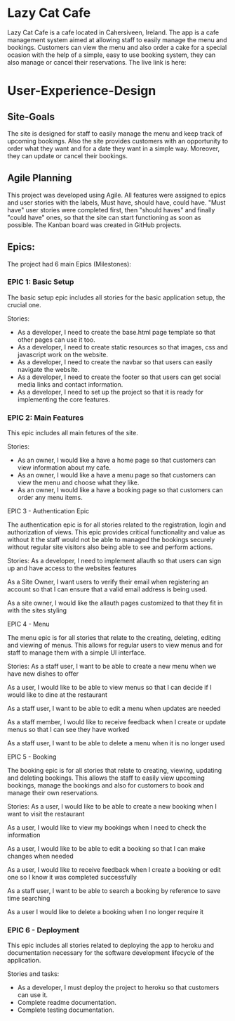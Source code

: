 # Lazy Cat Cafe 
Lazy Cat Cafe is a cafe located in Cahersiveen, Ireland. The app is a cafe management system aimed at allowing staff to easily manage the menu and bookings. Customers can view the menu and also order a cake for a special ocasion with the help of a simple, easy to use booking system, they can also manage or cancel their reservations. The live link is here:

# User-Experience-Design
## Site-Goals
The site is designed for staff to easily manage the menu and keep track of upcoming bookings.
Also the site provides customers with an opportunity to order what they want and for a date they want in a simple way. Moreover, they can update or cancel their bookings.

## Agile Planning

This project was developed using Agile. All features were assigned to epics and user stories with the labels, Must have, should have, could have. "Must have" user stories were completed first, then "should haves" and finally "could have" ones, so that the site can start functioning as soon as possible.
The Kanban board was created in GitHub projects.

## Epics:

The project had 6 main Epics (Milestones):

### EPIC 1: Basic Setup

The basic setup epic includes all stories for the basic application setup, the crucial one. 

Stories:
* As a developer, I need to create the base.html page template so that other pages can use it too.
* As a developer, I need to create static resources so that images, css and javascript work on the website.
* As a developer, I need to create the navbar so that users can easily navigate the website.
* As a developer, I need to create the footer so that users can get social media links and contact information.
* As a developer, I need to set up the project so that it is ready for implementing the core features.

### EPIC 2: Main Features
This epic includes all main fetures of the site.

Stories:
* As an owner, I would like a have a home page so that customers can view information about my cafe.
* As an owner, I would like a have a menu page so that customers can view the menu and choose what they like.
* As an owner, I would like a have a booking page so that customers can order any menu items.
  
EPIC 3 - Authentication Epic

The authentication epic is for all stories related to the registration, login and authorization of views. This epic provides critical functionality and value as without it the staff would not be able to managed the bookings securely without regular site visitors also being able to see and perform actions.

Stories:
As a developer, I need to implement allauth so that users can sign up and have access to the websites features

As a Site Owner, I want users to verify their email when registering an account so that I can ensure that a valid email address is being used.

As a site owner, I would like the allauth pages customized to that they fit in with the sites styling

EPIC 4 - Menu

The menu epic is for all stories that relate to the creating, deleting, editing and viewing of menus. This allows for regular users to view menus and for staff to manage them with a simple UI interface.

Stories:
As a staff user, I want to be able to create a new menu when we have new dishes to offer

As a user, I would like to be able to view menus so that I can decide if I would like to dine at the restaurant

As a staff user, I want to be able to edit a menu when updates are needed

As a staff member, I would like to receive feedback when I create or update menus so that I can see they have worked

As a staff user, I want to be able to delete a menu when it is no longer used

EPIC 5 - Booking

The booking epic is for all stories that relate to creating, viewing, updating and deleting bookings. This allows the staff to easily view upcoming bookings, manage the bookings and also for customers to book and manage their own reservations.

Stories:
As a user, I would like to be able to create a new booking when I want to visit the restaurant

As a user, I would like to view my bookings when I need to check the information

As a user, I would like to be able to edit a booking so that I can make changes when needed

As a user, I would like to receive feedback when I create a booking or edit one so I know it was completed successfully

As a staff user, I want to be able to search a booking by reference to save time searching

As a user I would like to delete a booking when I no longer require it

### EPIC 6 - Deployment 

This epic includes all stories related to deploying the app to heroku and documentation necessary for the software development lifecycle of the application.

Stories and tasks:

* As a developer, I must deploy the project to heroku so that customers can use it.
* Complete readme documentation.
* Complete testing documentation.
